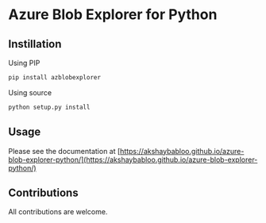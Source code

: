 # Azure Blob Explorer for Python

## Instillation

Using PIP

```bash
pip install azblobexplorer
```

Using source

```bash
python setup.py install
```

## Usage

Please see the documentation at [https://akshaybabloo.github.io/azure-blob-explorer-python/](https://akshaybabloo.github.io/azure-blob-explorer-python/)

## Contributions

All contributions are welcome.
